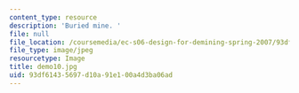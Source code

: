 ```yaml
---
content_type: resource
description: 'Buried mine. '
file: null
file_location: /coursemedia/ec-s06-design-for-demining-spring-2007/93df61435697d10a91e100a4d3ba06ad_demo10.jpg
file_type: image/jpeg
resourcetype: Image
title: demo10.jpg
uid: 93df6143-5697-d10a-91e1-00a4d3ba06ad
---
```

